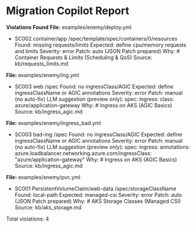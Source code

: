 # Migration Copilot Report

**Violations Found**
**File:** examples/enemy/deploy.yml
- SC002 container/app /spec/template/spec/containers/0/resources
  Found: missing requests/limits
  Expected: define cpu/memory requests and limits
  Severity: error
  Patch: auto (JSON Patch prepared)
  Why: # Container Requests & Limits (Scheduling & QoS)
  Source: kb/requests_limits.md

**File:** examples/enemy/ing.yml
- SC003 web /spec
  Found: no ingressClass/AGIC
  Expected: define ingressClassName or AGIC annotations
  Severity: error
  Patch: manual (no auto-fix)
  LLM suggestion (preview only):
    spec:
      ingress:
        class: azure/application-gateway
  Why: # Ingress on AKS (AGIC Basics)
  Source: kb/ingress_agic.md

**File:** examples/enemy/ingress_bad.yml
- SC003 bad-ing /spec
  Found: no ingressClass/AGIC
  Expected: define ingressClassName or AGIC annotations
  Severity: error
  Patch: manual (no auto-fix)
  LLM suggestion (preview only):
    spec:
      ingress:
        annotations:
          azure.loadbalancer.networking.azure.com/ingressClass: "azure/application-gateway"
  Why: # Ingress on AKS (AGIC Basics)
  Source: kb/ingress_agic.md

**File:** examples/enemy/pvc.yml
- SC001 PersistentVolumeClaim/web-data /spec/storageClassName
  Found: local-path
  Expected: managed-csi
  Severity: error
  Patch: auto (JSON Patch prepared)
  Why: # AKS Storage Classes (Managed CSI)
  Source: kb/aks_storage.md


Total violations: 4